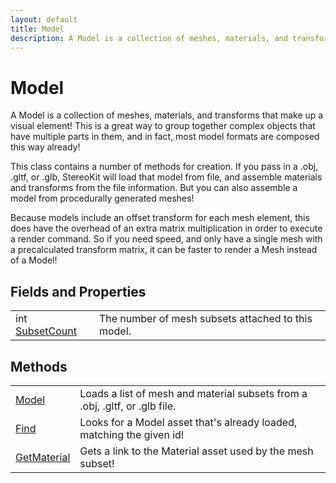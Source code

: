 ```yaml
---
layout: default
title: Model
description: A Model is a collection of meshes, materials, and transforms that make up a visual element! This is a great way to group together complex objects that have multiple parts in them, and in fact, most model formats are composed this way already!  This class contains a number of methods for creation. If you pass in a .obj, .gltf, or .glb, StereoKit will load that model from file, and assemble materials and transforms from the file information. But you can also assemble a model from procedurally generated meshes!  Because models include an offset transform for each mesh element, this does have the overhead of an extra matrix multiplication in order to execute a render command. So if you need speed, and only have a single mesh with a precalculated transform matrix, it can be faster to render a Mesh instead of a Model!
---
```

# Model

A Model is a collection of meshes, materials, and transforms that
make up a visual element! This is a great way to group together complex
objects that have multiple parts in them, and in fact, most model formats
are composed this way already!

This class contains a number of methods for creation. If you pass in a .obj,
.gltf, or .glb, StereoKit will load that model from file, and assemble materials
and transforms from the file information. But you can also assemble a model
from procedurally generated meshes!

Because models include an offset transform for each mesh element, this does have the
overhead of an extra matrix multiplication in order to execute a render command.
So if you need speed, and only have a single mesh with a precalculated transform
matrix, it can be faster to render a Mesh instead of a Model!


## Fields and Properties

|  |  |
|--|--|
|int [SubsetCount]({{site.url}}/Pages/Reference/Model/SubsetCount.html)|The number of mesh subsets attached to this model.|



## Methods

|  |  |
|--|--|
|[Model]({{site.url}}/Pages/Reference/Model/Model.html)|Loads a list of mesh and material subsets from a .obj, .gltf, or .glb file.|
|[Find]({{site.url}}/Pages/Reference/Model/Find.html)|Looks for a Model asset that's already loaded, matching the given id!|
|[GetMaterial]({{site.url}}/Pages/Reference/Model/GetMaterial.html)|Gets a link to the Material asset used by the mesh subset!|


